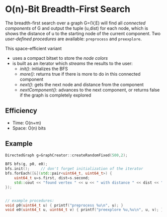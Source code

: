 O(n)-Bit Breadth-First Search
===
The breadth-first search over a graph G=(V,E) will find all *connected components* of G and output the tuple (u,dist) for each node, which is shows the distance of u to the starting node of the current component. Two *user-defined procedures* are available: `preprocess` and `preexplore`.

This space-efficient variant
- uses a compact bitset to store the *node colors*
- is built as an iterator which *streams* the results to the user:
	- *init()*: initializes the BFS
	- *more()*: returns true if there is more to do in this connected component
	- *next()*: gets the next node and distance from the component
	- *nextComponent()*: advances to the next component, or returns false if the graph is completely explored

## Efficiency
* Time: O(n+m)
* Space: O(n) bits

## Example
```cpp
DirectedGraph g=GraphCreator::createRandomFixed(500,2);

BFS bfs(g, p0, e0);
bfs.init();		// don't forget initialization of the iterator
bfs.forEach([&](std::pair<uint64_t, uint64_t>) { 
    uint64_t u=s.first, dist=s.second;
    std::cout << "found vertex " << u << " with distance " << dist << "\n";
});


// example procedures:
void p0(uint64_t u) { printf("preprocess %u\n", u); }
void e0(uint64_t u, uint64_t v) { printf("preexplore %u,%u\n", u, v); }
```
